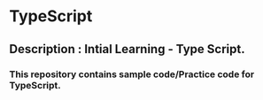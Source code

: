 # TypeScript

## Description : Intial Learning - Type Script.
### This repository contains sample code/Practice code for TypeScript.